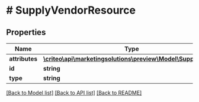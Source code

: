 # # SupplyVendorResource

## Properties

Name | Type | Description | Notes
------------ | ------------- | ------------- | -------------
**attributes** | [**\criteo\api\marketingsolutions\preview\Model\SupplyVendor**](SupplyVendor.md) |  | [optional]
**id** | **string** |  | [optional]
**type** | **string** |  | [optional]

[[Back to Model list]](../../README.md#models) [[Back to API list]](../../README.md#endpoints) [[Back to README]](../../README.md)
